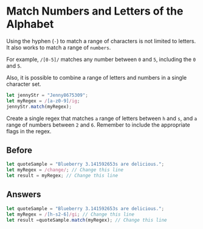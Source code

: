 # Match Numbers and Letters of the Alphabet
Using the hyphen (`-`) to match a range of characters is not limited to letters. It also works to match a range of `numbers`.

For example, `/[0-5]/` matches any number between `0` and `5`, including the `0` and `5`.

Also, it is possible to combine a range of letters and numbers in a single character set.
```javascript
let jennyStr = "Jenny8675309";
let myRegex = /[a-z0-9]/ig;
jennyStr.match(myRegex);
```
Create a single regex that matches `a` range of letters between `h` and `s`, and `a` range of numbers between `2` and `6`. 
Remember to include the appropriate flags in the regex.

## Before
```javascript
let quoteSample = "Blueberry 3.141592653s are delicious.";
let myRegex = /change/; // Change this line
let result = myRegex; // Change this line
```
## Answers
```javascript
let quoteSample = "Blueberry 3.141592653s are delicious.";
let myRegex = /[h-s2-6]/gi; // Change this line
let result =quoteSample.match(myRegex); // Change this line
```
